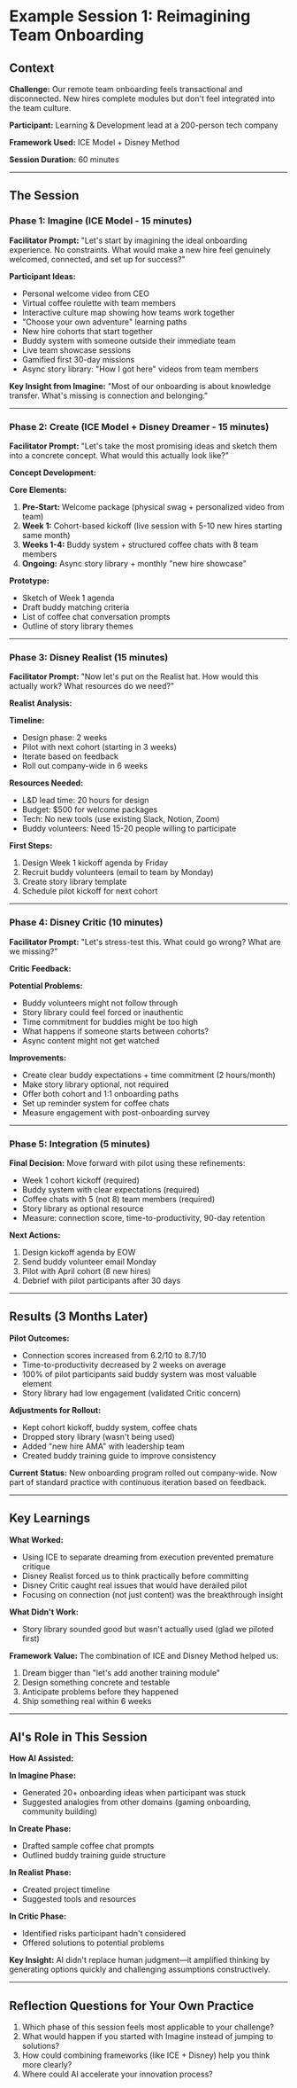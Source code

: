 # Example Session 1: Reimagining Team Onboarding

## Context

**Challenge:** Our remote team onboarding feels transactional and disconnected. New hires complete modules but don't feel integrated into the team culture.

**Participant:** Learning & Development lead at a 200-person tech company

**Framework Used:** ICE Model + Disney Method

**Session Duration:** 60 minutes

---

## The Session

### Phase 1: Imagine (ICE Model - 15 minutes)

**Facilitator Prompt:**
"Let's start by imagining the ideal onboarding experience. No constraints. What would make a new hire feel genuinely welcomed, connected, and set up for success?"

**Participant Ideas:**
- Personal welcome video from CEO
- Virtual coffee roulette with team members
- Interactive culture map showing how teams work together
- "Choose your own adventure" learning paths
- New hire cohorts that start together
- Buddy system with someone outside their immediate team
- Live team showcase sessions
- Gamified first 30-day missions
- Async story library: "How I got here" videos from team members

**Key Insight from Imagine:**
"Most of our onboarding is about knowledge transfer. What's missing is connection and belonging."

---

### Phase 2: Create (ICE Model + Disney Dreamer - 15 minutes)

**Facilitator Prompt:**
"Let's take the most promising ideas and sketch them into a concrete concept. What would this actually look like?"

**Concept Development:**

**Core Elements:**
1. **Pre-Start:** Welcome package (physical swag + personalized video from team)
2. **Week 1:** Cohort-based kickoff (live session with 5-10 new hires starting same month)
3. **Weeks 1-4:** Buddy system + structured coffee chats with 8 team members
4. **Ongoing:** Async story library + monthly "new hire showcase"

**Prototype:**
- Sketch of Week 1 agenda
- Draft buddy matching criteria
- List of coffee chat conversation prompts
- Outline of story library themes

---

### Phase 3: Disney Realist (15 minutes)

**Facilitator Prompt:**
"Now let's put on the Realist hat. How would this actually work? What resources do we need?"

**Realist Analysis:**

**Timeline:**
- Design phase: 2 weeks
- Pilot with next cohort (starting in 3 weeks)
- Iterate based on feedback
- Roll out company-wide in 6 weeks

**Resources Needed:**
- L&D lead time: 20 hours for design
- Budget: $500 for welcome packages
- Tech: No new tools (use existing Slack, Notion, Zoom)
- Buddy volunteers: Need 15-20 people willing to participate

**First Steps:**
1. Design Week 1 kickoff agenda by Friday
2. Recruit buddy volunteers (email to team by Monday)
3. Create story library template
4. Schedule pilot kickoff for next cohort

---

### Phase 4: Disney Critic (10 minutes)

**Facilitator Prompt:**
"Let's stress-test this. What could go wrong? What are we missing?"

**Critic Feedback:**

**Potential Problems:**
- Buddy volunteers might not follow through
- Story library could feel forced or inauthentic
- Time commitment for buddies might be too high
- What happens if someone starts between cohorts?
- Async content might not get watched

**Improvements:**
- Create clear buddy expectations + time commitment (2 hours/month)
- Make story library optional, not required
- Offer both cohort and 1:1 onboarding paths
- Set up reminder system for coffee chats
- Measure engagement with post-onboarding survey

---

### Phase 5: Integration (5 minutes)

**Final Decision:**
Move forward with pilot using these refinements:
- Week 1 cohort kickoff (required)
- Buddy system with clear expectations (required)
- Coffee chats with 5 (not 8) team members (required)
- Story library as optional resource
- Measure: connection score, time-to-productivity, 90-day retention

**Next Actions:**
1. Design kickoff agenda by EOW
2. Send buddy volunteer email Monday
3. Pilot with April cohort (8 new hires)
4. Debrief with pilot participants after 30 days

---

## Results (3 Months Later)

**Pilot Outcomes:**
- Connection scores increased from 6.2/10 to 8.7/10
- Time-to-productivity decreased by 2 weeks on average
- 100% of pilot participants said buddy system was most valuable element
- Story library had low engagement (validated Critic concern)

**Adjustments for Rollout:**
- Kept cohort kickoff, buddy system, coffee chats
- Dropped story library (wasn't being used)
- Added "new hire AMA" with leadership team
- Created buddy training guide to improve consistency

**Current Status:**
New onboarding program rolled out company-wide. Now part of standard practice with continuous iteration based on feedback.

---

## Key Learnings

**What Worked:**
- Using ICE to separate dreaming from execution prevented premature critique
- Disney Realist forced us to think practically before committing
- Disney Critic caught real issues that would have derailed pilot
- Focusing on connection (not just content) was the breakthrough insight

**What Didn't Work:**
- Story library sounded good but wasn't actually used (glad we piloted first)

**Framework Value:**
The combination of ICE and Disney Method helped us:
1. Dream bigger than "let's add another training module"
2. Design something concrete and testable
3. Anticipate problems before they happened
4. Ship something real within 6 weeks

---

## AI's Role in This Session

**How AI Assisted:**

**In Imagine Phase:**
- Generated 20+ onboarding ideas when participant was stuck
- Suggested analogies from other domains (gaming onboarding, community building)

**In Create Phase:**
- Drafted sample coffee chat prompts
- Outlined buddy training guide structure

**In Realist Phase:**
- Created project timeline
- Suggested tools and resources

**In Critic Phase:**
- Identified risks participant hadn't considered
- Offered solutions to potential problems

**Key Insight:**
AI didn't replace human judgment—it amplified thinking by generating options quickly and challenging assumptions constructively.

---

## Reflection Questions for Your Own Practice

1. Which phase of this session feels most applicable to your challenge?
2. What would happen if you started with Imagine instead of jumping to solutions?
3. How could combining frameworks (like ICE + Disney) help you think more clearly?
4. Where could AI accelerate your innovation process?
